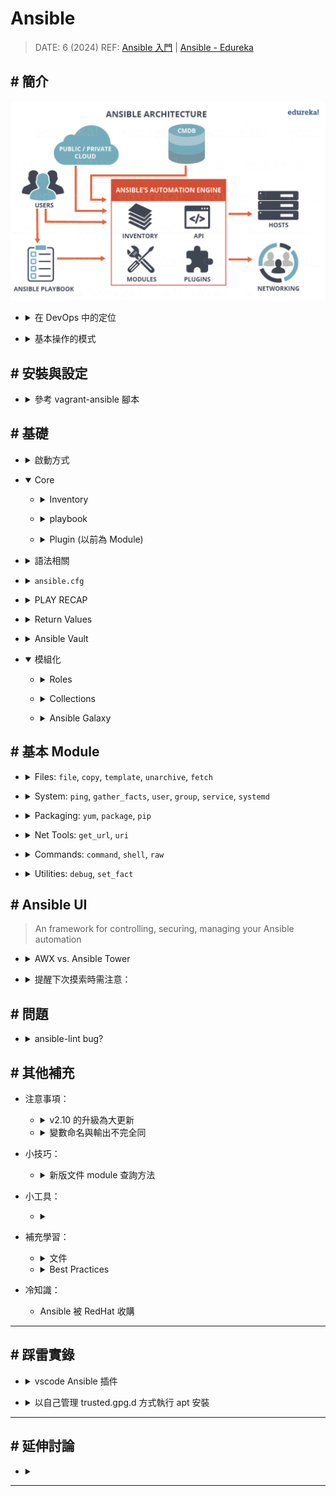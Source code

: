##### <!-- 收起 -->

<!----------- ref start ----------->

[.cfg 優先度]: https://docs.ansible.com/ansible/latest/reference_appendices/config.html#the-configuration-file
[變數優先度]: https://docs.ansible.com/ansible/latest/playbook_guide/playbooks_variables.html#understanding-variable-precedence
[Common Return Values]: https://docs.ansible.com/ansible/latest/reference_appendices/common_return_values.html
[vagrant-ansible 腳本]: ../../Vagrant/src/code/sample07-ansible/README.md
[Ansible Doc]: https://docs.ansible.com/ansible/latest/
[YAML Doc]: https://yaml.org/
[Index of all Modules]: https://docs.ansible.com/ansible/latest/collections/index_module.html
[Ansible Collections]: https://github.com/ansible-collections
[Ansible-lint is not available. Kindly check the path or disable validation using ansible-lint]: https://github.com/ansible/vscode-ansible/issues/763
[Ansible 入門]: https://www.youtube.com/playlist?list=PLfQqWeOCIH4BDoRx8lpXXl4hqSD4GSDU5
[官方 Best Practices]: https://docs.ansible.com/ansible/latest/tips_tricks/ansible_tips_tricks.html
[Understanding variable precedence]: https://docs.ansible.com/ansible/latest/playbook_guide/playbooks_variables.html#understanding-variable-precedence
[Ansible - Edureka]: https://www.edureka.co/blog/what-is-ansible
[How can I manage keyring files in trusted.gpg.d with ansible playbook since apt-key is deprecated?]: https://stackoverflow.com/q/71585303/13108209

<!------------ ref end ------------>

# Ansible

> DATE: 6 (2024)
> REF: [Ansible 入門] | [Ansible - Edureka]

## # 簡介

![ansible_architecture](../src/image/ansible_architecture.png)

<!-- DevOps 定位 -->

- <details close>
  <summary>在 DevOps 中的定位</summary>

  - 部署＆持續管理的工具

  ![ansible_in_devops](../src/image/ansible_in_devops.png)

  </details>

<!-- Operation of Ansible -->

- <details close>
  <summary>基本操作的模式</summary>

  - 一台管理者依照 Inventory & playbook 配置，透過 ssh 去管理所有機器

  ![operation_of_ansible](../src/image/operation_of_ansible.png)

  </details>

## # 安裝與設定

<!-- 已製作成 vagrant-ansible 腳本 -->

- <details close>
  <summary>參考 vagrant-ansible 腳本</summary>

  - 相關設定已製作成 [vagrant-ansible 腳本]，在 vagrant 啟動時直接安裝設定完成，可參考其中細節

    - 安裝 ansible
    - 在 `/etc/hosts` 中設定 ip:name 配對
    - 設定使用 ssh key 連線
      - 生成 ssh key
      - 傳送公鑰給其他 node
      - 在 `~/.ssh/config` 中設定連線所需私鑰
      - 關閉 node 密碼登入功能

  </details>

## # 基礎

<!-- 啟動方式 -->

- <details close>
  <summary>啟動方式</summary>

  - `ansible -i inventory.ini -m ping`
  - `ansible-playbook playbook.yml -i inventory.ini`
  - 注意
    - 每個 host 不會按照順序執行，是並行，所以呈現的內容並非有序

  </details>

<!-- Core -->

- <details open>
  <summary>Core</summary>

  <!-- Inventory -->

  - <details close>
    <summary>Inventory</summary>

    <!-- 設定每台主機的資訊 -->

    - <details close>
      <summary>設定每台主機的資訊</summary>

      </details>

    <!-- 固定名稱資料夾 -->

    - <details close>
      <summary>固定名稱資料夾 <code>group_vars</code> & <code>host_vars</code></summary>

      - `group_vars`

        - 只對放 inventory.ini 中 group 名稱有效
        - EX. `all.yml`, `web.yml`

      - `host_vars`

        - 只對放 inventory.ini 中 host 名稱有效
        - EX. `ansible-node1.yml`

      - 註：
        - 名稱、相對位置固定不能錯
        - 資料夾內檔案名稱參照 inventory 中的命名
        - 優先順序：範圍越小越優先 (EX. host > group > all) (REF: [Understanding variable precedence])

      </details>

    <!-- 可使用 `.ini`, `.yml`, `.json` 等格式 -->

    - <details close>
      <summary>可使用 <code>.ini</code>, <code>.yml</code>, <code>.json</code> 等格式</summary>

      - 若沒副檔名會自動辨識
      - 除了 `.ini`，需用 `hosts`, `children` ([範例](../src/code/sample01/inventory/test/hosts.yml))

      </details>

    </details>

  <!-- playbook -->

  - <details close>
    <summary>playbook</summary>

    <!-- 設定每台主機要執行的 Task -->

    - <details close>
      <summary>設定每台主機要執行的 Task</summary>

      </details>

    <!-- 主要構成 -->

    - <details close>
      <summary>主要構成</summary>

      - hosts:
      - remote_user:
      - tasks:
        - name:
        - [plugin (module)]:

      </details>

    <!-- 基本用法 -->

    - <details close>
      <summary>基本用法</summary>

      <!-- vars -->

      - <details close>
        <summary><code>vars</code></summary>

        <!-- 優先順序： `vars_files 後者` > `vars_files 前者` > `vars` -->

        - <details close>
          <summary>優先順序： vars_files 後者 > vars_files 前者 > vars</summary>

          - [變數優先度] (下面優先度最高)

          </details>

        <!-- 位於 `vars` 變數底下 -->

        - <details close>
          <summary>位於 <code>vars</code> 變數底下</summary>

          - EX. `vars.my_var`

            ```yml
            vars:
              greetings: 'Hello~~'
            ```

            ```sh
            -->
            vars:{
              greetings: 'Hello~~'
            }
            ```

          </details>

        <!-- "lazy" variables：vars 中記載為算式，並非計算後的值 -->

        - <details close>
          <summary>"lazy" variables：vars 中記載為算式，並非計算後的值</summary>

          - 需注意是可以被後續動作覆蓋掉的，被覆蓋後就沒有算式了

          </details>

        <!-- 變數層級 -->

        - <details close>
          <summary>變數層級</summary>

          - `vars.hostvars.my_host_name` 包含 host 的預設資訊 (如 inventory 內所設定)
          - `vars.hostvars.my_host_name.ansible_facts` 包含從 host 收集的資訊

          </details>

        <!-- 變數會攤開在 `vars`，而可直接使用，無需層層連結 -->

        - <details close>
          <summary>變數會攤開在 <code>vars</code>，而可直接使用，無需層層連結</summary>

          - 所有 `vars.hostvars.my_host_name` 中的變數
          - `vars.hostvars.my_host_name.ansible_facts` 本身
          - 部分 `vars.hostvars.my_host_name.ansible_facts` 內的變數 (加上前綴 `ansible_`)

          </details>

        <!-- 在 task 階段新增變數於 `vars.hostvars.my_host_name` -->

        - <details close>
          <summary>在 task 階段新增變數於 <code>vars.hostvars.my_host_name</code></summary>

          - `register`：將 task 的 Return Values 註冊為變數
          - `set_fact`：新增靜態變數

          </details>

        </details>

      <!-- loop -->

      - <details close>
        <summary><code>loop</code></summary>

        - `{{ item }}`：為關鍵字，代表該次 loop 到的變數

        <!-- `with_items`、`with_nested`..etc 建議轉移成使用 `loop`+`query` -->

        - <details close>
          <summary>建議使用 <code>loop</code>+<code>query</code></summary>

          - `with_items`、`with_nested`..etc 建議轉移成使用 `loop`+`query`
          - > In most cases, loops work best with the loop keyword instead of with_X style loops. The loop syntax is usually best expressed using filters instead of more complex use of query or lookup.
          - EX. `with_nested` --> `loop: "{{ query('nested', list_1, list_2, list_3) }}"`
          - query 已經包含 `wantlist=True`

          </details>

        </details>

      <!-- when -->

      - <details close>
        <summary><code>when</code></summary>

        - 預設為 and
        - `or` 需要另外寫

          ```yml
          # EX. and
          when:
            - condition1
            - condition2

          # EX. or
          when: (condition1) or (condition2)
          ```

        </details>

      <!-- gather_facts -->

      - <details close>
        <summary><code>gather_facts</code></summary>

        - 預設 true
        - 收集 remote host 的資訊
        - 可在 task 使用 `setup` 或 `gather_facts`，再次收集更新 (即便設置 false)
        - 幾種變數寫法，EX.

          - `ansible_distribution`
          - `ansible_facts.distribution`
          - `ansible_facts['distribution']`

        </details>

      <!-- block -->

      - <details close>
        <summary><code>block</code></summary>

        - 處理 error 的其中一種方式
        - 如同 JS 的 try..catch
        - block 區塊中，若有 error 不會直接結束，但會跳過該 block 內後續內容，繼續往下執行

        <!-- 可搭配 `rescue`, `always`, `handlers` 處理 -->

        - <details close>
          <summary>可搭配 <code>rescue</code>, <code>always</code>, <code>handlers</code> 處理</summary>

          - `handlers`
            - 另外獨立出來，層級與 `tasks` 相同
            - 相較於直接使用 `rescue`，可以處理更多細節，但不論是否有 error 都會執行
            - 使用方式
              - `notify` 連結到對應 handler
              - 要有 changed 才能觸發 handler (範例刻意使用 changed_when: true 讓其有 changed)
              - `rescue` 需設置為 `meta: flush_handlers`
              - 會執行該 block 中出現 error 前的所有 handler

          </details>

        </details>

      </details>

    </details>

  <!-- Plugin (以前為 Module) -->

  - <details close>
    <summary>Plugin (以前為 Module)</summary>

    - Task 的執行內容
    - 現在 Module 被分類為一種 Plugin，主要是用在 VM 上執行的 Task
    - 可在 [Index of all Modules] 查詢 TODO:

    </details>

  </details>

<!-- 語法相關 -->

- <details close>
  <summary>語法相關</summary>

  <!-- yaml -->

  - <details close>
    <summary>yaml</summary>

    - 記得冒號後要空格
    - 三種格式：

      - key-value
      - list

        ```yml
        # 等同於 JSON： ["a", "b", "c"]

        - a
        - b
        - b
        ```

      - dictionary

        ```yml
        # 等同於 JSON： "dic": {"a": 1, "b": 2, "c": 3}

        dic:
          aa: 1
          bb: 2
          cc: 3
        ```

    </details>

  <!-- 常用指令 -->

  - <details close>
    <summary>常用指令</summary>

    - 加上 `-vv`, `-vvv`, `-vvvv` 可以印出 debug 資訊
    - `--tree` 將輸出指定到 folder 中保存

      - EX. `ansible all -m gather_facts --tree ./facts`：將 gather_facts 內容輸出到 `./facts/` 中保存

    </details>

  </details>

<!-- ansible.cfg -->

- <details close>
  <summary><code>ansible.cfg</code></summary>

  - 設定 config

  <!-- 優先順序，由上往下開始查詢，找到即使用該檔案 -->

  - <details close>
    <summary>優先順序，由上往下開始查詢，找到即使用該檔案</summary>

    - 設定在環境變數 ANSIBLE_CONFIG 的位置 (`export ANSIBLE_CONFIG=xxx/xxx/ansible.cfg`)
    - 當前 shell 所在位置 (`./ansible.cfg`)
    - home (`~/.ansible.cfg`)
    - `/etc/ansible/ansible.cfg`

    </details>

  - REF: [.cfg 優先度]

  </details>

<!-- PLAY RECAP TODO: -->

- <details close>
  <summary>PLAY RECAP</summary>

  - ok：執行成功，沒變動
  - changed：執行成功，有變動
  - unreachable
  - failed：執行失敗 (rescued)
  - skipped：不符合判斷條件，而跳過的內容 (EX. when)
  - rescued：出現錯誤，而執行的內容 (EX. block ... rescue)
  - ignored

  </details>

<!-- Return Values -->

- <details close>
  <summary>Return Values</summary>

  - [Common Return Values]: 幾乎所有 module 都會有的
  - 獨有的則在個別的文件中

  </details>

<!-- Ansible Vault -->

- <details close>
  <summary>Ansible Vault</summary>

  - 以指令 `ansible-vault` 來執行
  - 可以針對 file 或 string 進行對稱式加密
  - 可手動輸入
  - 可在 ansible.cfg 設定 `vault_password_file` 指定密碼位置 (建議將密碼檔案設為 600 權限)

  </details>

<!-- 模組化 -->

- <details open>
  <summary>模組化</summary>

  <!-- Roles -->

  - <details close>
    <summary>Roles</summary>

    - 將 tasks 組合成模組，拆分出來成一個 role
    - 專案內的用法需對照資料夾結構、命名
    - 注意新版用法 TODO:
      - include(dynamic) vs. import(static)
      - import 看似舊版用法

    </details>

  <!-- Collections -->

  - <details close>
    <summary>Collections</summary>

    - 可以包含 playbooks, roles, modules, plugins

    - 可以直接使用整個 Collection，也可以單獨使用某個 Collection 中的一小部分

    - 算是為原本龐大的 module 開發解套，更早版本全部內容都在官方 repo 中，開發新功能需要很久才能發佈，Collections 提供讓第三方可以直接發佈內容的平台

    </details>

  <!-- Ansible Galaxy -->

  - <details close>
    <summary>Ansible Galaxy</summary>

    - Ansible 的資源共享和管理平台，主要用來分享和下載 Roles、Collectiions，由社群和官方提供的預配置模板

    - 上傳到平台的內容，會進行一些認證，檢查符合規格、最佳實作、功能可用..等，但依然需注意安全性
    - 常用操作：

      <!-- ansible-galaxy role init roles/demo -->

      - <details close>
        <summary><code>ansible-galaxy role init roles/demo</code></summary>

        - 可以直接幫你在 roles/demo 建立一個 role 模板

        </details>

      <!-- ansible-galaxy install -r requirements.yml -->

      - <details close>
        <summary><code>ansible-galaxy install -r requirements.yml</code></summary>

        - TODO: 做一個範例
        - 可依照 `requirements.yml` 配置下載所需 role
        - `requirements.yml` 可放在主目錄或個別 role
        - 可下載 Ansible Galaxy 平台的內容，也可直接從其他來源下載 (EX. github)
        - 下載到 `~/.ansible/roles/`

        </details>

    </details>

  </details>

## # 基本 Module

<!-- Files: `file`, `copy`, `template`, `unarchive`, `fetch` -->

- <details close>
  <summary>Files: <code>file</code>, <code>copy</code>, <code>template</code>, <code>unarchive</code>, <code>fetch</code></summary>

  <!-- copy -->

  - <details close>
    <summary>copy</summary>

    - 不會直接創建 folder
    - `backup`：被覆蓋的檔案都會保留紀錄
    - 跟 `fetch` 相反

    </details>

  <!-- template -->

  - <details close>
    <summary>template</summary>

    - 需用 `Jinja` 寫 (`.j2`)
    - 可以製作 template 依照 host_vars 的變數帶入生成各自 host 的 file

    </details>

  <!-- 注意 -->

  - <details close>
    <summary>注意</summary>

    - `become_method: ansible.builtin.sudo` 只是指定方法，依然需要搭配 `become: true` 才能使用
    - `File permissions unset or incorrect.`：需要設定 mode
    - 若沒指定 owner，則因為使用 sudo，都會變成 root
    - directory 記得開 x 權限
    - 需釐清每個設定檔案的參數，所指的是 controller or node 上的內容 (有些參數可以設定為指何者 EX. remote_src)

    </details>

  </details>

<!-- System: `ping`, `gather_facts`, `user`, `group`, `service`, `systemd` -->

- <details close>
  <summary>System: <code>ping</code>, <code>gather_facts</code>, <code>user</code>, <code>group</code>, <code>service</code>, <code>systemd</code></summary>

  <!-- user -->

  - <details close>
    <summary>user</summary>

    - `present`

      - 自動建立 `/home/user/`

    - `absent`

      - `remove` 將 `/home/user/` 刪除

    - `password`

      - 必須是經過 hash 處理
      - 可用 `password_hash('sha512')` 處理，可能需另外安裝 `passlib`
      - 按往例會放在 env 等，不會放在 code

    </details>

  </details>

<!-- Packaging: `yum`, `apt`, `package`, `pip`, -->

- <details close>
  <summary>Packaging: <code>yum</code>, <code>package</code>, <code>pip</code></summary>

  <!-- 可用 gather_facts 判斷，針對不同發行版做處理 -->

  - <details close>
    <summary>可用 gather_facts 判斷，針對不同發行版做處理</summary>

    - 自己寫處理方式

    </details>

  <!-- 也可用 `package` 無腦針對不同發行版 -->

  - <details close>
    <summary>也可用 <code>package</code> 無腦針對不同發行版</summary>

    - 已經針對一些常用的發行版做處理，不需再自行判斷
    - 但不包含所有發行版
    - 但可能相同套件，在不同發行版的 name 不同，則無法使用

    </details>

  <!-- 需注意 Requirements 標註所需的前置安裝項目 -->

  - <details close>
    <summary>需注意 Requirements 標註所需的前置安裝項目</summary>

    </details>

  </details>

<!-- Net Tools: `get_url`, `uri` -->

- <details close>
  <summary>Net Tools: <code>get_url</code>, <code>uri</code></summary>

  - 通常會有 `checksum` 可使用，可到各自的官網查詢 (EX. python.org 查詢 python 的 checksum)

  </details>

<!-- Commands: `command`, `shell`, `raw` -->

- <details close>
  <summary>Commands: <code>command</code>, <code>shell</code>, <code>raw</code></summary>

  - 都是可以用來直接執行 command，但有不同限制
  - EX. command 不能用：環境變數、operation (`<`, `>`, `|`, `;`, `&`)..等

  </details>

<!-- Utilities: `debug`, `set_fact` -->

- <details close>
  <summary>Utilities: <code>debug</code>, <code>set_fact</code></summary>

  </details>

## # Ansible UI

> An framework for controlling, securing, managing your Ansible automation

<!-- AWX vs. Ansible Tower -->

- <details close>
  <summary>AWX vs. Ansible Tower</summary>

  - AWX：免費的網頁版 ansible UI
  - Ansible Tower：收費版 UI
  - AWX 由 RedHat 贊助的開源專案，新功能在 AWX 上實現、測試後，好用會被合併進 Ansible Tower
  - Ansible Tower 中也包含自己開發的功能，則是 AWX 上所沒有的

  </details>

<!-- 提醒下次摸索時需注意： -->

- <details close>
  <summary>提醒下次摸索時需注意：</summary>

  - 可能須改：`create_preload_data=False`
  - AWX 上面寫的內容，會合進 project 原始碼，還是額外的執行？
  - workflow template (AWX template = Ansible playbook)

  </details>

## # 問題

<!-- ansible-lint bug? -->

- <details close>
  <summary>ansible-lint bug?</summary>

  - 不知為何已經使用 `ansible.builtin.yum` 寫法，但 ansible-lint 依然顯示 `Use FQCN for builtin module actions (ansible.builtin.yum)`

  </details>

## # 其他補充

- 注意事項：

  <!-- v2.10 的升級為大更新 -->

  - <details close>
    <summary>v2.10 的升級為大更新</summary>

    - Module 被拆分出來到不同 repo，只剩下常用的主要功能在主要 repo 中
    - 剩下的被歸類為 Plugin，由第三方開發維護，被放在 [Ansible Collections]
    - v2.9 的寫法會在執行時被自動對照轉換為新的，依然可以執行

      - EX. `mysql_user` --> `community.mysql.mysql_user`
      - 有趣的是，用 v2.10 語法，在 v2.9.27 軟體也能執行

    - 更新必須刪除舊版本重新安裝，不可直接升級
    - Ansible Collections 有些會隨安裝 Ansible 一起安裝，有些需另外安裝 `ansible-galaxy collection install [COLLECTIONS]`

    </details>

  <!-- 變數命名與輸出不完全同 -->

  - <details close>
    <summary>變數命名與輸出不完全同</summary>

    - EX. 輸出 `ansible_facts` 時
      - 呈現為 `ansible_facts: { ansible_distribution ...}`
      - 其實變數命名為 `ansible_facts.distribution`

    </details>

- 小技巧：

  <!-- 新版文件 module 查詢方法 -->

  - <details close>
    <summary>新版文件 module 查詢方法</summary>

    - 新版文件沒有分類很難查，可以先找一個出來再從 see also 找相關
    - 或是知道名稱直接搜尋

    </details>

- 小工具：

  - <details close>
    <summary></summary>

    </details>

- 補充學習：

  <!-- 文件 -->

  - <details close>
    <summary>文件</summary>

    - [Ansible Doc]
    - [YAML Doc]

    </details>

  <!-- Best Practices -->

  - <details close>
    <summary>Best Practices</summary>

    - [官方 Best Practices]

    </details>

- 冷知識：

  - Ansible 被 RedHat 收購

---

## # 踩雷實錄

<!-- vscode Ansible 插件 -->

- <details close>
  <summary>vscode Ansible 插件</summary>

  - 安裝 vscode Ansible 插件後，還得自行安裝 Ansible-lint，否則報錯 [Ansible-lint is not available. Kindly check the path or disable validation using ansible-lint]

  </details>

<!-- 以自己管理 trusted.gpg.d 方式執行 apt 安裝 -->

- <details close>
  <summary>以自己管理 trusted.gpg.d 方式執行 apt 安裝</summary>

  - 指定 apt repo 時不能用 `ansible_architecture` 變數。這會顯示如 x86_64 形式，而不是所需要的 amd64
  - GPG keys 格式：

    - 透過 curl 下載下來的 GPG key 是 ASCII 格式
    - apt will not accept ASCII GPG keys saved with .gpg extension
    - 而 ansible 找不到提供 `--dearmor` 方法，將 ASCII 轉為 binary (只想到可直接用 command 寫)
    - 並非只能用 `.gpg` 的 GPG key，`.asc` 也能用 (直接將輸出設為 .asc 格式即可)

  - REF: [How can I manage keyring files in trusted.gpg.d with ansible playbook since apt-key is deprecated?]

  </details>

---

## # 延伸討論

- <details close>
  <summary></summary>

  </details>

---

